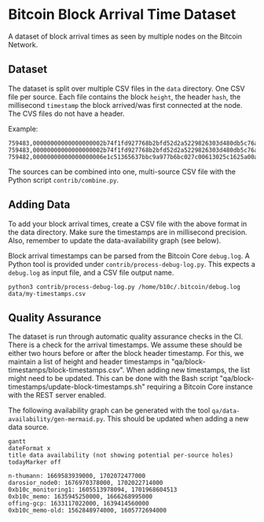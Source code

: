 # Bitcoin Block Arrival Time Dataset

A dataset of block arrival times as seen by multiple nodes on the Bitcoin Network.

## Dataset

The dataset is split over multiple CSV files in the `data` directory. One CSV
file per source. Each file contains the block `height`, the header `hash`, the
millisecond `timestamp` the block arrived/was first connected at the node. The
CVS files do not have a header.

Example:
```
759483,00000000000000000002b74f1fd927768b2bfd52d2a5229826303d480db5c76a,1666250167839
759483,00000000000000000002b74f1fd927768b2bfd52d2a5229826303d480db5c76a,1666250167000
759482,00000000000000000006e1c51365637bbc9a977b6bc027c00613025c1625a00a,1666249466074
```

The sources can be combined into one, multi-source CSV file with the Python
script `contrib/combine.py`.

## Adding Data

To add your block arrival times, create a CSV file with the above format in
the data directory. Make sure the timestamps are in millisecond precision.
Also, remember to update the data-availability graph (see below).

Block arrival timestamps can be parsed from the Bitcoin Core `debug.log`.
A Python tool is provided under `contrib/process-debug-log.py`. This expects
a `debug.log` as input file, and a CSV file output name.

```
python3 contrib/process-debug-log.py /home/b10c/.bitcoin/debug.log data/my-timestamps.csv
```

## Quality Assurance

The dataset is run through automatic quality assurance checks in the CI.
There is a check for the arrival timestamps. We assume these should be
either two hours before or after the block header timestamp. For this, we
maintain a list of height and header timestamps in
"qa/block-timestamps/block-timestamps.csv". When adding new timestamps, the
list might need to be updated. This can be done with the Bash script
"qa/block-timestamps/update-block-timestamps.sh" requiring a Bitcoin Core
instance with the REST server enabled.

The following availability graph can be generated with the tool
`qa/data-availability/gen-mermaid.py`. This should be updated when adding a
new data source.

```mermaid
gantt
dateFormat x
title data availability (not showing potential per-source holes)
todayMarker off

n-thumann: 1669583939000, 1702072477000
darosior_node0: 1676970378000, 1702022714000
0xb10c_monitoring1: 1605513978094, 1701968604513
0xb10c_memo: 1635945250000, 1666268995000
offing-gcp: 1633117022000, 1639414560000
0xb10c_memo-old: 1562848974000, 1605772694000

```
